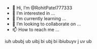 - 👋 Hi, I’m @RohitPatel777333
- 👀 I’m interested in ...
- 🌱 I’m currently learning ...
- 💞️ I’m looking to collaborate on ...
- 📫 How to reach me ...

<!---
RohitPatel777333/RohitPatel777333 is a ✨ special ✨ repository because its `README.md` (this file) appears on your GitHub profile.
You can click the Preview link to take a look at your changes.
--->
iuh  ububj ub uibj bi ubj  bi  ibiubuyv j uv ub 
